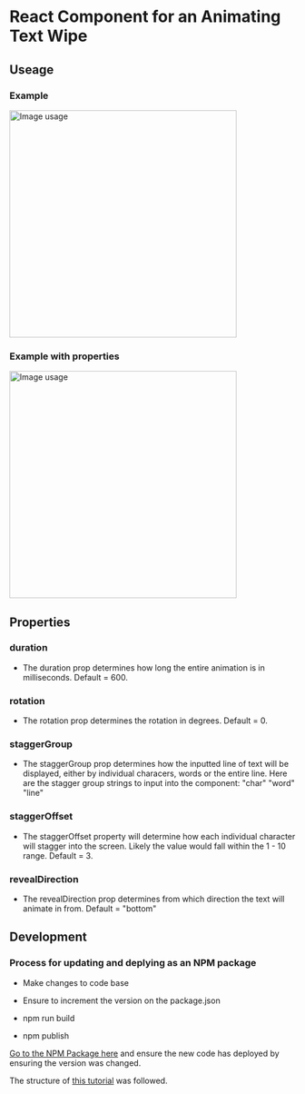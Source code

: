 # React Component for an Animating Text Wipe


## Useage



### Example 

<img src="https://i.imgur.com/lquT5hk.png" alt="Image usage" width="400">

### Example with properties 

<img src="https://i.imgur.com/oSsI1Y6.png" alt="Image usage" width="400">

## Properties

### duration
- The duration prop determines how long the entire animation is in milliseconds. Default = 600.

### rotation
- The rotation prop determines the rotation in degrees. Default = 0.

### staggerGroup
- The staggerGroup prop determines how the inputted line of text will be displayed, either by individual characers, words or the entire line. Here are the stagger group strings to input into the component: 
"char"
"word"
"line"

### staggerOffset
- The staggerOffset property will determine how each individual character will stagger into the screen. Likely the value would fall within the 1 - 10 range. Default = 3.

### revealDirection
- The revealDirection prop determines from which direction the text will animate in from. Default = "bottom"


## Development 

### Process for updating and deplying as an NPM package

- Make changes to code base

- Ensure to increment the version on the package.json

- npm run build

- npm publish

[Go to the NPM Package here](https://www.npmjs.com/package/hc-text-animation-wipe) and ensure the new code has deployed by ensuring the version was changed.

The structure of [this tutorial](https://levelup.gitconnected.com/publish-react-components-as-an-npm-package-7a671a2fb7f) was followed.

